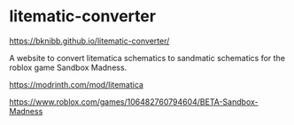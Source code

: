 # litematic-converter
https://bknibb.github.io/litematic-converter/

A website to convert litematica schematics to sandmatic schematics for the roblox game Sandbox Madness.

https://modrinth.com/mod/litematica

https://www.roblox.com/games/106482760794604/BETA-Sandbox-Madness
